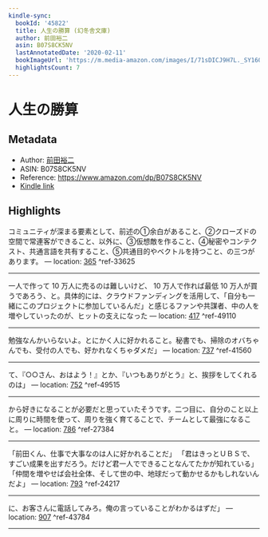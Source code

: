 ```yaml
---
kindle-sync:
  bookId: '45822'
  title: 人生の勝算 (幻冬舎文庫)
  author: 前田裕二
  asin: B07S8CK5NV
  lastAnnotatedDate: '2020-02-11'
  bookImageUrl: 'https://m.media-amazon.com/images/I/71sDICJ9H7L._SY160.jpg'
  highlightsCount: 7
---
```

# 人生の勝算
## Metadata
* Author: [前田裕二](https://www.amazon.comundefined)
* ASIN: B07S8CK5NV
* Reference: https://www.amazon.com/dp/B07S8CK5NV
* [Kindle link](kindle://book?action=open&asin=B07S8CK5NV)

## Highlights
コミュニティが深まる要素として、前述の①余白があること、②クローズドの空間で常連客ができること、以外に、③仮想敵を作ること、④秘密やコンテクスト、共通言語を共有すること、⑤共通目的やベクトルを持つこと、の三つがあります。 — location: [365](kindle://book?action=open&asin=B07S8CK5NV&location=365) ^ref-33625

---
一人で作って 10 万人に売るのは難しいけど、 10 万人で作れば最低 10 万人が買うであろう、と。具体的には、クラウドファンディングを活用して、「自分も一緒にこのプロジェクトに参加しているんだ」と感じるファンや共謀者、中の人を増やしていったのが、ヒットの支えになった — location: [417](kindle://book?action=open&asin=B07S8CK5NV&location=417) ^ref-49110

---
勉強なんかいらないよ。とにかく人に好かれること。秘書でも、掃除のオバちゃんでも、受付の人でも、好かれなくちゃダメだ」 — location: [737](kindle://book?action=open&asin=B07S8CK5NV&location=737) ^ref-41560

---
て、『○○さん、おはよう！』とか、『いつもありがとう』と、挨拶をしてくれるのは」 — location: [752](kindle://book?action=open&asin=B07S8CK5NV&location=752) ^ref-49515

---
から好きになることが必要だと思っていたそうです。二つ目に、自分のこと以上に周りに時間を使って、周りを強く育てることで、チームとして最強になること。 — location: [786](kindle://book?action=open&asin=B07S8CK5NV&location=786) ^ref-27384

---
「前田くん、仕事で大事なのは人に好かれることだ」 「君はきっとＵＢＳで、すごい成果を出すだろう。だけど君一人でできることなんてたかが知れている」 「仲間を増やせば会社全体、そして世の中、地球だって動かせるかもしれないんだよ」 — location: [793](kindle://book?action=open&asin=B07S8CK5NV&location=793) ^ref-24217

---
に、お客さんに電話してみろ。俺の言っていることがわかるはずだ」 — location: [907](kindle://book?action=open&asin=B07S8CK5NV&location=907) ^ref-43784

---
